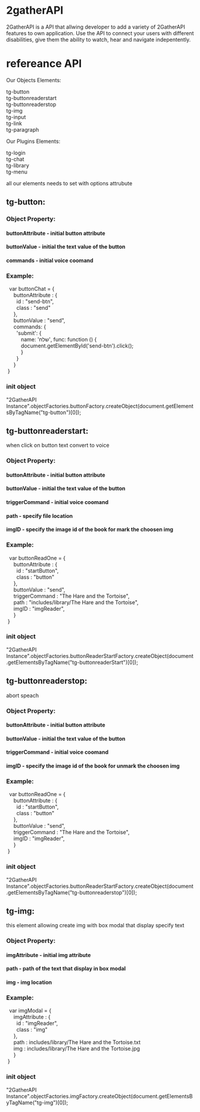 # 2gatherAPI

2GatherAPI is a API that allwing developer to add a variety of 2GatherAPI
features to own application.
Use the API to connect your users with different disabilities,
give them the ability to watch, hear and navigate indepentently.


# refereance API

Our Objects Elements:

tg-button<br>
tg-buttonreaderstart<br>
tg-buttonreaderstop<br>
tg-img<br>
tg-input<br>
tg-link<br>
tg-paragraph<br>

Our Plugins Elements:

tg-login<br>
tg-chat<br>
tg-library<br>
tg-menu<br>

<p> all our elements needs to set with options attrubute</p>

<div>
<h2>tg-button: </h2>
<h3>Object Property:</h3>
<h4>buttonAttribute - initial button attribute</h4>
<h4>buttonValue - initial the text value of the button</h4>
<h4>commands - initial voice coomand</h4>

<h3>Example:</h3>
<p> 
&nbsp var buttonChat = { <br>
&nbsp&nbsp&nbsp&nbsp buttonAttribute : { <br>
&nbsp&nbsp&nbsp&nbsp&nbsp&nbsp id : "send-btn", <br>
&nbsp&nbsp&nbsp&nbsp&nbsp&nbsp class : "send" <br>
&nbsp&nbsp&nbsp&nbsp&nbsp}, <br>
&nbsp&nbsp&nbsp&nbsp buttonValue : "send", <br>
&nbsp&nbsp&nbsp&nbsp commands: { <br>
&nbsp&nbsp&nbsp&nbsp&nbsp&nbsp 'submit': { <br>
&nbsp&nbsp&nbsp&nbsp&nbsp&nbsp&nbsp&nbsp&nbsp name: 'שלח', func: function () { <br>
&nbsp&nbsp&nbsp&nbsp&nbsp&nbsp&nbsp&nbsp&nbsp document.getElementById('send-btn').click(); <br>
&nbsp&nbsp&nbsp&nbsp&nbsp&nbsp&nbsp&nbsp&nbsp } <br>
&nbsp&nbsp&nbsp&nbsp&nbsp&nbsp } <br>
&nbsp&nbsp &nbsp&nbsp} <br>
&nbsp} <br>
</p>

<h3>init object</h3>
<p>"2GatherAPI Instance".objectFactories.buttonFactory.createObject(document.getElementsByTagName("tg-button")[0]);</p>
</div>

<div>
<h2>tg-buttonreaderstart: </h2>
<p>when click on button text convert to voice</p>
<h3>Object Property:</h3>
<h4>buttonAttribute - initial button attribute</h4>
<h4>buttonValue - initial the text value of the button</h4>
<h4>triggerCommand - initial voice coomand</h4>
<h4>path - specify file location</h4>
<h4>imgID - specify the image id of the book for mark the choosen img </h4>

<h3>Example:</h3>
<p> 
&nbsp var buttonReadOne = { <br>
&nbsp&nbsp&nbsp&nbsp buttonAttribute : { <br>
&nbsp&nbsp&nbsp&nbsp&nbsp&nbsp id : "startButton", <br>
&nbsp&nbsp&nbsp&nbsp&nbsp&nbsp class : "button" <br>
&nbsp&nbsp&nbsp&nbsp&nbsp}, <br>
&nbsp&nbsp&nbsp&nbsp buttonValue : "send", <br>
&nbsp&nbsp&nbsp&nbsp triggerCommand : "The Hare and the Tortoise", <br>
&nbsp&nbsp&nbsp&nbsp path : "includes/library/The Hare and the Tortoise", <br>
&nbsp&nbsp&nbsp&nbsp imgID : "imgReader", <br>
&nbsp&nbsp &nbsp&nbsp} <br>
&nbsp} <br>
</p>

<h3>init object</h3>
<p>"2GatherAPI Instance".objectFactories.buttonReaderStartFactory.createObject(document.getElementsByTagName("tg-buttonreaderStart")[0]);</p>
</div>

<div>
<h2>tg-buttonreaderstop: </h2>
<p>abort speach</p>
<h3>Object Property:</h3>
<h4>buttonAttribute - initial button attribute</h4>
<h4>buttonValue - initial the text value of the button</h4>
<h4>triggerCommand - initial voice coomand</h4>
<h4>imgID - specify the image id of the book for unmark the choosen img </h4>

<h3>Example:</h3>
<p> 
&nbsp var buttonReadOne = { <br>
&nbsp&nbsp&nbsp&nbsp buttonAttribute : { <br>
&nbsp&nbsp&nbsp&nbsp&nbsp&nbsp id : "startButton", <br>
&nbsp&nbsp&nbsp&nbsp&nbsp&nbsp class : "button" <br>
&nbsp&nbsp&nbsp&nbsp&nbsp}, <br>
&nbsp&nbsp&nbsp&nbsp buttonValue : "send", <br>
&nbsp&nbsp&nbsp&nbsp triggerCommand : "The Hare and the Tortoise", <br>
&nbsp&nbsp&nbsp&nbsp imgID : "imgReader", <br>
&nbsp&nbsp &nbsp&nbsp} <br>
&nbsp} <br>
</p>

<h3>init object</h3>
<p>"2GatherAPI Instance".objectFactories.buttonReaderStartFactory.createObject(document.getElementsByTagName("tg-buttonreaderstop")[0]);</p>
</div>

<div>
<h2>tg-img: </h2>
<p>this element allowing create img with box modal that display specify text </p>
<h3>Object Property:</h3>
<h4>imgAttribute - initial img attribute</h4>
<h4>path - path of the text that display in box modal</h4>
<h4>img - img location</h4>


<h3>Example:</h3>
<p> 
&nbsp var imgModal = { <br>
&nbsp&nbsp&nbsp&nbsp imgAttribute : { <br>
&nbsp&nbsp&nbsp&nbsp&nbsp&nbsp id : "imgReader", <br>
&nbsp&nbsp&nbsp&nbsp&nbsp&nbsp class : "img" <br>
&nbsp&nbsp&nbsp&nbsp&nbsp}, <br>
&nbsp&nbsp&nbsp&nbsp path : includes/library/The Hare and the Tortoise.txt <br>
&nbsp&nbsp&nbsp&nbsp img : includes/library/The Hare and the Tortoise.jpg <br>
&nbsp&nbsp &nbsp&nbsp} <br>
&nbsp} <br>
</p>

<h3>init object</h3>
<p>"2GatherAPI Instance".objectFactories.imgFactory.createObject(document.getElementsByTagName("tg-img")[0]);</p>
</div>
